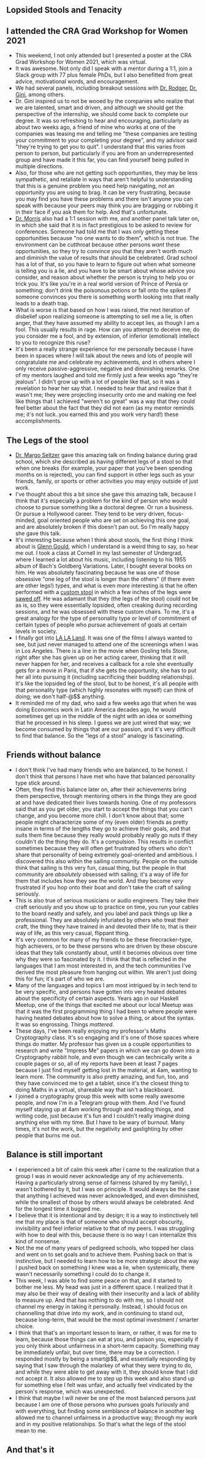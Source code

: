 ## Lopsided Stools and Tenacity

## I attended the CRA Grad Workshop for Women 2021
- This weekend, I not only attended but I presented a poster at the CRA Grad Workshop for Women 2021, which was virtual.
- It was awesome. Not only did I speak with a mentor during a 1:1, join a Slack group with 77 plus female PhDs, but I also benefitted from great advice,
motivational words, and encouragement.
- We had several panels, including breakout sessions with [Dr. Rodger](https://en.wikipedia.org/wiki/Susan_H._Rodger), [Dr. Gini](https://en.wikipedia.org/wiki/Maria_L._Gini), among others.
- Dr. Gini inspired us to not be wooed by the companies who realize that we are talented, smart and driven, and although we should get the perspective of the internship,
we should come back to complete our degree. It was so refreshing to hear and encouraging, particularly as about two weeks ago, a friend of mine who works at one
of the companies was teasing me and telling me "these companies are testing your commitment to your completing your degree", and my advisor said "they're trying to
get you to quit". I understand that this varies from person to person, but particularly if you are from an underrepresented group and have made it this far, you
can find yourself being pulled in multiple directions.
- Also, for those who are not getting such opportunities, they may be less sympathetic, and retaliate in ways that aren't helpful to understanding that this is a
genuine problem you need help navigating, not an opportunity you are using to brag. It can be very frustrating, because you may find you have these problems
and there isn't anyone you can speak with because your peers may think you are bragging or rubbing it in their face if you ask them for help. And that's unfortunate.
- [Dr. Morris](https://en.wikipedia.org/wiki/Meredith_Ringel_Morris) also had a 1:1 session with me, and another panel talk later on, in which she said that it is
in fact prestigious to be asked to review for conferences. Someone had told me that I was only getting these opportunities because "no one wants to do them", which
is not true. The environment can be cutthroat because other persons *want* these opportunities, so they try to convince you that they aren't worth much and diminish the value of results that should be celebrated. Grad school has a lot of that, so you have to learn to figure out when what someone is telling you is a 
lie, and you have to be smart about whose advice you consider, and reason about whether the person is trying to help you or trick you. It's like you're in a 
real world version of Prince of Persia or something; don't drink the poisonous potions or fall onto the spikes if someone convinces you there is something worth
looking into that really leads to a death trap.
- What is worse is that based on how I was raised, the next iteration of disbelief upon realizing someone is attempting to sell me a lie, is often anger, that they have assumed my ability to accept lies, as though I am a fool. This usually results in rage. How can you attempt to deceive me; do you consider me a fool, and by extension, of inferior (emotional) intellect to you to recognize this ruse?
- It's been a really strange experience for me personally because I have been in spaces where I will talk about the news and lots of people will congratulate me
and celebrate my achievements, and in others where I only receive passive-aggressive, negative and diminishing remarks. One of my mentors laughed and told me firmly
just a few weeks ago "they're jealous". I didn't grow up with a lot of people like that, so it was a revelation to hear her say that. I needed to hear that and realize that it wasn't me; they were projecting insecurity onto me and making me feel like things that I achieved "weren't so great" was a way that they could feel better about the fact that they did not earn (as my mentor reminds me; it's not luck..you earned this and you work very hard!) these accomplishments.

## The Legs of the stool
- [Dr. Margo Seltzer](https://en.wikipedia.org/wiki/Margo_Seltzer) gave this amazing talk on finding balance during grad school, which she described as having
different legs of a stool so that when one breaks (for example, your paper that you've been spending months on is rejected), you can find support in other legs
such as your friends, family, or sports or other activities you may enjoy outside of just work.
- I've thought about this a bit since she gave this amazing talk, because I think that it's especially a problem for the kind of person who would choose to pursue
something like a doctoral degree. Or run a business. Or pursue a Hollywood career. They tend to be very driven, focus-minded, goal oriented people who are set
on achieving this one goal, and are absolutely broken if this doesn't pan out. So I'm really happy she gave this talk.
- It's interesting because when I think about stools, the first thing I think about is [Glenn Gould](https://en.wikipedia.org/wiki/Glenn_Gould), which I understand is a weird thing to say, so hear me out. I took a class at Cornell in my last semester of Undergrad,
where I learned a lot about his music, including listening to his 1955 album of Bach's Goldberg Variations. Later, I bought several books on him. He was absolutely
fascinating because he was one of those obsessive "one leg of the stool is longer than the others" (if there even are other legs!) types, and what is even *more* interesting is that he often performed with a [custom stool](https://www.colineatock.com/eatock-daily-blog/glenn-goulds-chair) in which a few inches of the legs were [sawed off](https://www.glenngould.ca/ask-kevin/). He was adamant that they (the legs of the stool) could not be as is, so they were essentially lopsided, often creaking during recording sessions, and he was obsessed with these custom chairs. To me, it's a great analogy for the type of personality type
or level of commitment of certain types of people who pursue achievement of goals at certain levels in society. 
- I finally got into [LA LA Land](https://en.wikipedia.org/wiki/La_La_Land). It was one of the films I always wanted to see, but just never managed to attend 
one of the screenings when I was in Los Angeles. There is a line in the movie when Gosling tells Stone, right after she has given up on her acting career, thinking
that it will never happen for her, and receives a callback for a role she eventually gets for a movie in Paris, that if she gets the opportunity, she has to put
her all into pursuing it (including sacrificing their budding relationship). It's like the lopsided leg of the stool, but to be honest, it's all people with that personality type (which highly resonates with myself)
can think of doing; we don't half-@$$ anything. 
- It reminded me of my dad, who said a few weeks ago that when he was doing Economics work in Latin America decades ago, he would sometimes get up in the middle 
of the night with an idea or something that he processed in his sleep. I guess we are just wired that way; we become consumed by things that are our passion, and
it's very difficult to find that balance. So the "legs of a stool" analogy is fascinating.

## Friends without balance
- I don't think I've had many friends who are balanced, to be honest. I don't think that persons I have met who have that balanced personality type stick around.
- Often, they find this balance later on, after their achievements bring them perspective, through mentoring others in the things they are good at and have dedicated their lives towards honing. One of my professors said that as you get older, you start to accept
the things that you can't change, and you become more chill. I don't know about that; some people might characterize some of my (even older) friends as pretty 
insane in terms of the lengths they go to achieve their goals, and that suits them fine because they really would probably really go nuts if they couldn't do
the thing they do. It's a compulsion. This results in conflict sometimes because they will often get frustrated by others who don't share that personality of 
being extremely goal-oriented and ambitious. I discovered this also within the sailing community. People on the outside think that sailing is this very fun,
casual thing, but the people in that community are *absolutely* obsessed with sailing; it's a way of life for them that includes how they see the world. 
And they become *very* frustrated if you hop onto their boat and don't take the craft of sailing seriously. 
- This is also true of serious musicians or audio engineers. They take their craft seriously and you show up to practice on time, you run your cables to the 
board neatly and safely, and you label and pack things up like a professional. They are absolutely infuriated by others who treat their craft, the thing they
have trained in and devoted their life to, that is their way of life, as this very casual, flippant thing.
- It's very common for many of my friends to be these firecracker-type, high achievers, or to be these persons who are driven by these obscure ideas that they
talk constantly about, until it becomes obvious over time why they were so fascinated by it. I think that that is reflected in the languages that I am most 
interested in, and the tech communities I've derived the most pleasure from hanging out within. We aren't just doing this for fun; it's part of who we are.
- Many of the languages and topics I am most intrigued by in tech tend to be very specific, and persons have gotten into very heated debates about 
the specificity of certain aspects. Years ago in our Haskell Meetup, one of the things that excited me about our local Meetup was that it was the first programming thing I had
been to where people were having heated debates about how to solve a thing, or about the syntax. It was so engrossing. Things *mattered*.
- These days, I've been really enjoying my professor's Maths Cryptography class. It's so engaging and it's one of those spaces where things do matter. 
My professor has given us a couple opportunities to research and write "Impress Me" papers in which we can go down into a Cryptography rabbit hole, and even
though we can technically write a couple pages or so, all of my reports have been at least 7 pages because I just find myself getting lost in the material,
at 4am, wanting to learn more. The community is also pretty amazing, and fun, too, and they have convinced me to get a tablet, since it's the closest thing
to doing Maths in a virtual, shareable way that isn't a blackboard.
- I joined a cryptography group this week with some really awesome people, and now I'm in a Telegram group with them. And I've found myself staying up at 
4am working through and reading things, and writing code, just because it's fun and I couldn't really imagine doing anything else with my time. But I have to 
be wary of burnout. Many times, it's not the work, but the negativity and gaslighting by other people that burns me out.

## Balance is still important
- I experienced a bit of calm this week after I came to the realization that a group I was in would never acknowledge any of my achievements. Having a particularly
strong sense of fairness (shared by my family), I wasn't bothered by it, but I was on principle. It would always be the case that anything I achieved was never
acknowledged, and even diminished, while the smallest of those by others would always be celebrated. And for the longest time it bugged me. 
- I believe that it is intentional and by design; it is a way to instinctively tell me that my place is that of someone who should accept obscurity, invisibility and feel inferior relative to that of my peers. I was struggling with how to deal with this, because there is no way I can internalize this kind of nonsense.
- Not the me of many years of pedigreed schools, who topped her class and went on to set goals and to achieve them. Pushing back on that is instinctive, but I needed to learn how to be more strategic about the way I pushed back on something I knew was a lie, when systemically, there wasn't necessarily something I could do to change it.
- This week, I was able to find some peace on that, and it started to bother me less. My head was just in a different space. I realized that it may also be their
way of dealing with their insecurity and a lack of ability to measure up. And that has nothing to do with me, so I should not channel my energy in taking it personally. Instead, I should focus on channelling that drive into my work, and in continuing to stand out, because long-term, that would be the most optimal investment / smarter choice.
- I think that that's an important lesson to learn, or rather, it was for me to learn, because those things can eat at you, and poison you, especially if you only think about unfairness in a short-term capacity. Something may be immediately unfair, but over time, there may be a correction. I responded mostly
by being a smart@$$, and essentially responding by saying that I saw through the malarkey of what they were trying to do, and while they were able to get away
with it, they should know that I did not accept it. It also allowed me to step up this week and also stand up for something else I felt was unfair, and actually
feel vindicated by the person's response, which was unexpected.
- I think that maybe I will never be one of the most balanced persons just because I am one of those persons who pursues goals furiously and with everything,
but finding some semblance of balance in another leg allowed me to channel unfairness in a productive way; through my work and in my positive relationships.
So that's what the legs of the stool mean to me. 

## And that's it

